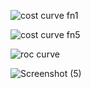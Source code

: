 


![cost curve fn1](https://github.com/00Pratik-Biswas00/College_Sixth_Semester_Labs/assets/114896796/867b7084-e070-44fb-bddb-0ec6d71ede75)



![cost curve fn5](https://github.com/00Pratik-Biswas00/College_Sixth_Semester_Labs/assets/114896796/26da2a9e-cd39-459e-961a-ae4836914109)



![roc curve](https://github.com/00Pratik-Biswas00/College_Sixth_Semester_Labs/assets/114896796/b773c57b-baa4-451f-b4e2-20226767592f)



![Screenshot (5)](https://github.com/00Pratik-Biswas00/College_Sixth_Semester_Labs/assets/114896796/6a26e8ad-eab2-4a39-9174-75d3402454e8)
